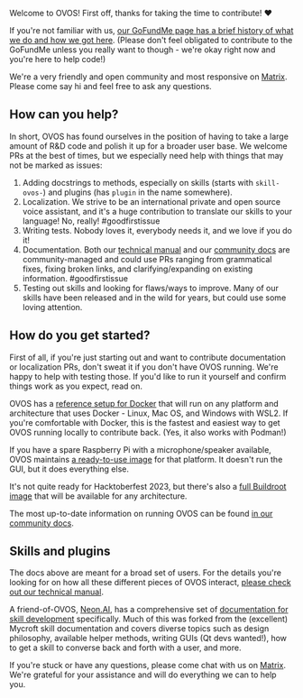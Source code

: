 Welcome to OVOS! First off, thanks for taking the time to contribute! ❤️

If you're not familiar with us, [our GoFundMe page has a brief history of what we do and how we got here](https://www.gofundme.com/f/openvoiceos). (Please don't feel obligated to contribute to the GoFundMe unless you really want to though - we're okay right now and you're here to help code!)

We're a very friendly and open community and most responsive on [Matrix](https://matrix.to/#/#OpenVoiceOS-Support:matrix.org). Please come say hi and feel free to ask any questions.

## How can you help?

In short, OVOS has found ourselves in the position of having to take a large amount of R&D code and polish it up for a broader user base. We welcome PRs at the best of times, but we especially need help with things that may not be marked as issues:

1. Adding docstrings to methods, especially on skills (starts with `skill-ovos-`) and plugins (has `plugin` in the name somewhere).
2. Localization. We strive to be an international private and open source voice assistant, and it's a huge contribution to translate our skills to your language! No, really! #goodfirstissue
3. Writing tests. Nobody loves it, everybody needs it, and we love if you do it!
4. Documentation. Both our [technical manual](https://openvoiceos.github.io/ovos-technical-manual/) and our [community docs](https://openvoiceos.github.io/community-docs/) are community-managed and could use PRs ranging from grammatical fixes, fixing broken links, and clarifying/expanding on existing information. #goodfirstissue
5. Testing out skills and looking for flaws/ways to improve. Many of our skills have been released and in the wild for years, but could use some loving attention.

## How do you get started?

First of all, if you're just starting out and want to contribute documentation or localization PRs, don't sweat it if you don't have OVOS running. We're happy to help with testing those. If you'd like to run it yourself and confirm things work as you expect, read on.

OVOS has a [reference setup for Docker](https://github.com/OpenVoiceOS/ovos-docker) that will run on any platform and architecture that uses Docker - Linux, Mac OS, and Windows with WSL2. If you're comfortable with Docker, this is the fastest and easiest way to get OVOS running locally to contribute back. (Yes, it also works with Podman!)

If you have a spare Raspberry Pi with a microphone/speaker available, OVOS maintains [a ready-to-use image](https://openvoiceos.github.io/community-docs/qs_intro/#rasberry-pi-os-latest-images) for that platform. It doesn't run the GUI, but it does everything else.

It's not quite ready for Hacktoberfest 2023, but there's also a [full Buildroot image](https://openvoiceos.github.io/community-docs/qs_intro/#buildroot-latest-image) that will be available for any architecture.

The most up-to-date information on running OVOS can be found [in our community docs](https://openvoiceos.github.io/community-docs/qs_intro/).

## Skills and plugins

The docs above are meant for a broad set of users. For the details you're looking for on how all these different pieces of OVOS interact, [please check out our technical manual](https://openvoiceos.github.io/ovos-technical-manual/). 

A friend-of-OVOS, [Neon.AI](https://neon.ai), has a comprehensive set of [documentation for skill development](https://neongeckocom.github.io/neon-docs/skill_development/voice-user-interface-design-guidelines/what-can-a-skill-do/) specifically. Much of this was forked from the (excellent) Mycroft skill documentation and covers diverse topics such as design philosophy, available helper methods, writing GUIs (Qt devs wanted!), how to get a skill to converse back and forth with a user, and more.

If you're stuck or have any questions, please come chat with us on [Matrix](https://matrix.to/#/#OpenVoiceOS-Support:matrix.org). We're grateful for your assistance and will do everything we can to help you.
